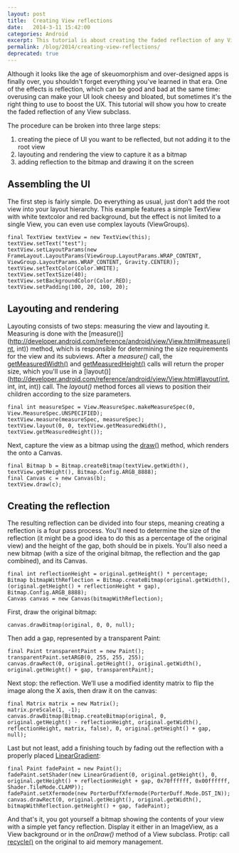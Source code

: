 ```yaml
---
layout: post
title:  Creating View reflections
date:   2014-3-11 15:42:00
categories: Android
excerpt: This tutorial is about creating the faded reflection of any View subclass in Android apps.
permalink: /blog/2014/creating-view-reflections/
deprecated: true
---
```

Although it looks like the age of skeuomorphism and over-designed apps is finally over, you shouldn't forget everything you've learned in that era. One of the effects is reflection, which can be good and bad at the same time: overusing can make your UI look cheesy and bloated, but sometimes it's the right thing to use to boost the UX. This tutorial will show you how to create the faded reflection of any View subclass.

The procedure can be broken into three large steps:

1.  creating the piece of UI you want to be reflected, but not adding it to the root view
2.  layouting and rendering the view to capture it as a bitmap
3.  adding reflection to the bitmap and drawing it on the screen

## Assembling the UI

The first step is fairly simple. Do everything as usual, just don't add the root view into your layout hierarchy. This example features a simple TextView with white textcolor and red background, but the effect is not limited to a single View, you can even use complex layouts (ViewGroups).

```
final TextView textView = new TextView(this);
textView.setText("test");
textView.setLayoutParams(new FrameLayout.LayoutParams(ViewGroup.LayoutParams.WRAP_CONTENT, ViewGroup.LayoutParams.WRAP_CONTENT, Gravity.CENTER));
textView.setTextColor(Color.WHITE);
textView.setTextSize(40);
textView.setBackgroundColor(Color.RED);
textView.setPadding(100, 20, 100, 20);
```

## Layouting and rendering

Layouting consists of two steps: measuring the view and layouting it. Measuring is done with the [measure()](http://developer.android.com/reference/android/view/View.html#measure(int, int)) method, which is responsible for determining the size requirements for the view and its subviews. After a _measure()_ call, the [getMeasuredWidth()](http://developer.android.com/reference/android/view/View.html#getMeasuredWidth()) and [getMeasuredHeight()](http://developer.android.com/reference/android/view/View.html#getMeasuredHeight()) calls will return the proper size, which you'll use in a [layout()](http://developer.android.com/reference/android/view/View.html#layout(int, int, int, int)) call. The _layout()_ method forces all views to position their children according to the size parameters.

```
final int measureSpec = View.MeasureSpec.makeMeasureSpec(0, View.MeasureSpec.UNSPECIFIED);
textView.measure(measureSpec, measureSpec);
textView.layout(0, 0, textView.getMeasuredWidth(), textView.getMeasuredHeight());
```

Next, capture the view as a bitmap using the [draw()](http://developer.android.com/reference/android/view/View.html#draw(android.graphics.Canvas)) method, which renders the onto a Canvas.

```
final Bitmap b = Bitmap.createBitmap(textView.getWidth(), textView.getHeight(), Bitmap.Config.ARGB_8888);
final Canvas c = new Canvas(b);
textView.draw(c);
```

## Creating the reflection

The resulting reflection can be divided into four steps, meaning creating a reflection is a four pass process. You'll need to determine the size of the reflection (it might be a good idea to do this as a percentage of the original view) and the height of the gap, both should be in pixels. You'll also need a new bitmap (with a size of the original bitmap, the reflection and the gap combined), and its Canvas.

```
final int reflectionHeight = original.getHeight() * percentage;
Bitmap bitmapWithReflection = Bitmap.createBitmap(original.getWidth(), (original.getHeight() + reflectionHeight + gap), Bitmap.Config.ARGB_8888);
Canvas canvas = new Canvas(bitmapWithReflection);
```

First, draw the original bitmap:

```
canvas.drawBitmap(original, 0, 0, null);
```

Then add a gap, represented by a transparent Paint:

```
final Paint transparentPaint = new Paint();
transparentPaint.setARGB(0, 255, 255, 255);
canvas.drawRect(0, original.getHeight(), original.getWidth(), original.getHeight() + gap, transparentPaint);
```

Next stop: the reflection. We’ll use a modified identity matrix to flip the image along the X axis, then draw it on the canvas:

```
final Matrix matrix = new Matrix();
matrix.preScale(1, -1);
canvas.drawBitmap(Bitmap.createBitmap(original, 0, original.getHeight() - reflectionHeight, original.getWidth(), reflectionHeight, matrix, false), 0, original.getHeight() + gap, null);
```

Last but not least, add a finishing touch by fading out the reflection with a properly placed [LinearGradient](http://developer.android.com/reference/android/graphics/LinearGradient.html):

```
final Paint fadePaint = new Paint();
fadePaint.setShader(new LinearGradient(0, original.getHeight(), 0, original.getHeight() + reflectionHeight + gap, 0x70ffffff, 0x00ffffff, Shader.TileMode.CLAMP));
fadePaint.setXfermode(new PorterDuffXfermode(PorterDuff.Mode.DST_IN));
canvas.drawRect(0, original.getHeight(), original.getWidth(), bitmapWithReflection.getHeight() + gap, fadePaint);
```

And that's it, you got yourself a bitmap showing the contents of your view with a simple yet fancy reflection. Display it either in an ImageView, as a View background or in the _onDraw()_ method of a View subclass. Protip: call [recycle()](http://developer.android.com/reference/android/graphics/Bitmap.html#recycle()) on the original to aid memory management.